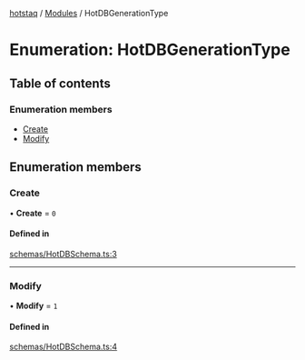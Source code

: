 [hotstaq](../README.md) / [Modules](../modules.md) / HotDBGenerationType

# Enumeration: HotDBGenerationType

## Table of contents

### Enumeration members

- [Create](HotDBGenerationType.md#create)
- [Modify](HotDBGenerationType.md#modify)

## Enumeration members

### Create

• **Create** = `0`

#### Defined in

[schemas/HotDBSchema.ts:3](https://github.com/OurFreeLight/HotStaq/blob/1bc3620/src/schemas/HotDBSchema.ts#L3)

___

### Modify

• **Modify** = `1`

#### Defined in

[schemas/HotDBSchema.ts:4](https://github.com/OurFreeLight/HotStaq/blob/1bc3620/src/schemas/HotDBSchema.ts#L4)
